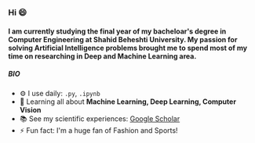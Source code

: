 
### Hi 😄

#### I am currently studying the final year of my bacheloar's degree in Computer Engineering at Shahid Beheshti University. My passion for solving Artificial Intelligence problems brought me to spend most of my time on researching in Deep and Machine Learning area. 

##### BIO

- ⚙️ I use daily: `.py`, `.ipynb`
- 🌱 Learning all about **Machine Learning, Deep Learning, Computer Vision**
- 📚 See my scientific experiences: [Google Scholar](https://scholar.google.com/citations?user=LRpJtSQAAAAJ&hl=en)
- ⚡️ Fun fact: I'm a huge fan of Fashion and Sports!
